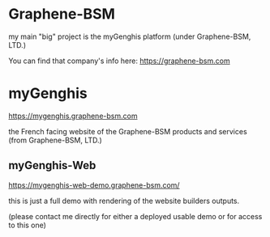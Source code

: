 # Graphene-BSM
my main "big" project is the myGenghis platform (under Graphene-BSM, LTD.)

You can find that company's info here: https://graphene-bsm.com


# myGenghis
https://mygenghis.graphene-bsm.com

the French facing website of the Graphene-BSM products and services (from Graphene-BSM, LTD.)


## myGenghis-Web
https://mygenghis-web-demo.graphene-bsm.com/

this is just a full demo with rendering of the website builders outputs.

(please contact me directly for either a deployed usable demo or for access to this one)
